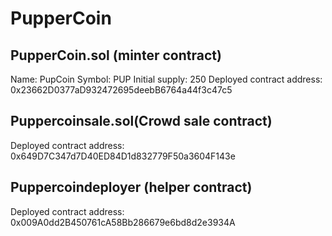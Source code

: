 # PupperCoin

## PupperCoin.sol (minter contract)
Name: PupCoin
Symbol: PUP
Initial supply: 250
Deployed contract address: 0x23662D0377aD932472695deebB6764a44f3c47c5

## Puppercoinsale.sol(Crowd sale contract)
Deployed contract address: 0x649D7C347d7D40ED84D1d832779F50a3604F143e

## Puppercoindeployer (helper contract)
Deployed contract address: 0x009A0dd2B450761cA58Bb286679e6bd8d2e3934A
